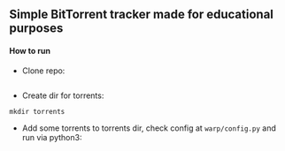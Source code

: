 ## Simple BitTorrent tracker made for educational purposes

#### How to run
* Clone repo:
```git clone https://github.com/qborg/warp-tracker.git
```

* Create dir for torrents:
```cd warp-tracker
mkdir torrents
```

* Add some torrents to torrents dir, check config at `warp/config.py` and run via python3:
```python3 warp/main.py
```